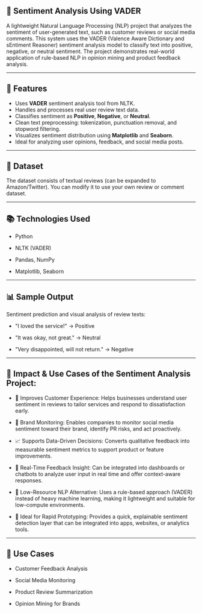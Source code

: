 ## 🧠 Sentiment Analysis Using VADER

A lightweight Natural Language Processing (NLP) project that analyzes the sentiment of user-generated text, such as customer reviews or social media comments. This system uses the VADER (Valence Aware Dictionary and sEntiment Reasoner) sentiment analysis model to classify text into positive, negative, or neutral sentiment. The project demonstrates real-world application of rule-based NLP in opinion mining and product feedback analysis.

---

## 📌 Features

- Uses **VADER** sentiment analysis tool from NLTK.
- Handles and processes real user review text data.
- Classifies sentiment as **Positive**, **Negative**, or **Neutral**.
- Clean text preprocessing: tokenization, punctuation removal, and stopword filtering.
- Visualizes sentiment distribution using **Matplotlib** and **Seaborn**.
- Ideal for analyzing user opinions, feedback, and social media posts.

---

## 📂 Dataset
The dataset consists of textual reviews (can be expanded to Amazon/Twitter). You can modify it to use your own review or comment dataset.

---

## 📚 Technologies Used

- Python

- NLTK (VADER)

- Pandas, NumPy

- Matplotlib, Seaborn

---

## 📊 Sample Output

Sentiment prediction and visual analysis of review texts:

- "I loved the service!" → Positive

- "It was okay, not great." → Neutral

- "Very disappointed, will not return." → Negative

---

## 🎯 Impact & Use Cases of the Sentiment Analysis Project:

- 🛒 Improves Customer Experience: Helps businesses understand user sentiment in reviews to tailor services and respond to dissatisfaction early.

- 📢 Brand Monitoring: Enables companies to monitor social media sentiment toward their brand, identify PR risks, and act proactively.

- 📈 Supports Data-Driven Decisions: Converts qualitative feedback into measurable sentiment metrics to support product or feature improvements.

- 💬 Real-Time Feedback Insight: Can be integrated into dashboards or chatbots to analyze user input in real time and offer context-aware responses.

- 🧠 Low-Resource NLP Alternative: Uses a rule-based approach (VADER) instead of heavy machine learning, making it lightweight and suitable for low-compute environments.

- 🧪 Ideal for Rapid Prototyping: Provides a quick, explainable sentiment detection layer that can be integrated into apps, websites, or analytics tools.

---

## 📌 Use Cases

- Customer Feedback Analysis

- Social Media Monitoring

- Product Review Summarization

- Opinion Mining for Brands

